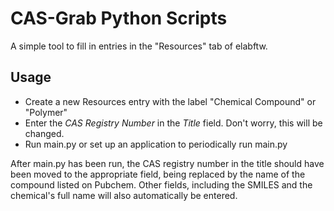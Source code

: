 # CAS-Grab Python Scripts

A simple tool to fill in entries in the "Resources" tab of elabftw. 

## Usage
- Create a new Resources entry with the label "Chemical Compound" or "Polymer"
- Enter the *CAS Registry Number* in the *Title* field. Don't worry, this will be changed.
- Run main.py or set up an application to periodically run main.py

After main.py has been run, the CAS registry number in the title should have been moved to the appropriate field, being replaced by the name of the compound listed on Pubchem.
Other fields, including the SMILES and the chemical's full name will also automatically be entered.